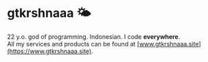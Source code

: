 # gtkrshnaaa 🌤️
22 y.o. god of programming. Indonesian.
I code **everywhere**.  
All my services and products can be found at [www.gtkrshnaaa.site](https://www.gtkrshnaaa.site).  

